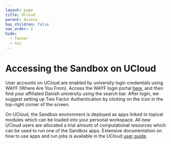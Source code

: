 ```yaml
---
layout: page
title: UCloud
parent: Access
has_children: false
nav_order: 2
hide:
  - footer
  - toc
---
```


# Accessing the Sandbox on UCloud

User accounts on UCloud are enabled by university login credentials using WAYF (Where Are You From). Access the WAYF login portal [here](https://cloud.sdu.dk/), and then find your affiliated Danish university using the search bar. After login, we suggest setting up Two Factor Authentication by clicking on the icon in the top-right corner of the screen.

On UCloud, the Sandbox environment is deployed as apps linked to topical modules which can be loaded into your personal workspace. All new UCloud users are allocated a trial amount of computational resources which can be used to run one of the Sandbox apps. Extensive documentation on how to use apps and run jobs is available in the UCloud [user guide](https://docs.cloud.sdu.dk/).

